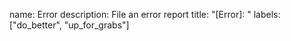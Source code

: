 name: Error
description: File an error report
title: "[Error]: "
labels: ["do_better", "up_for_grabs"]
